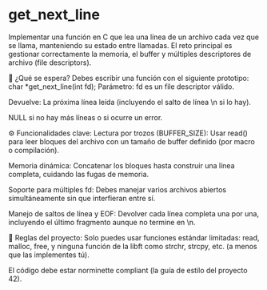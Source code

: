 # get_next_line

Implementar una función en C que lea una línea de un archivo cada vez que se llama, manteniendo su estado entre llamadas. El reto principal es gestionar correctamente la memoria, el buffer y múltiples descriptores de archivo (file descriptors).

🧠 ¿Qué se espera?
Debes escribir una función con el siguiente prototipo:
char *get_next_line(int fd);
Parámetro: fd es un file descriptor válido.

Devuelve:
La próxima línea leída (incluyendo el salto de línea \n si lo hay).

NULL si no hay más líneas o si ocurre un error.

⚙️ Funcionalidades clave:
Lectura por trozos (BUFFER_SIZE):
Usar read() para leer bloques del archivo con un tamaño de buffer definido (por macro o compilación).

Memoria dinámica:
Concatenar los bloques hasta construir una línea completa, cuidando las fugas de memoria.

Soporte para múltiples fd:
Debes manejar varios archivos abiertos simultáneamente sin que interfieran entre sí.

Manejo de saltos de línea y EOF:
Devolver cada línea completa una por una, incluyendo el último fragmento aunque no termine en \n.

🔧 Reglas del proyecto:
Solo puedes usar funciones estándar limitadas: read, malloc, free, y ninguna función de la libft como strchr, strcpy, etc. (a menos que las implementes tú).

El código debe estar norminette compliant (la guía de estilo del proyecto 42).
